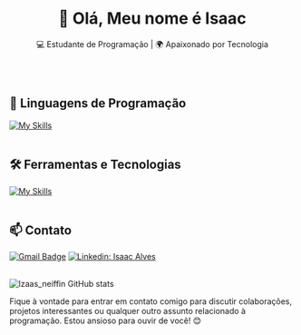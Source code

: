 <h1 align="center">👋 Olá, Meu nome é Isaac</h1>

<p align="center">
  💻 Estudante de Programação | 🌍 Apaixonado por Tecnologia
</p><br><br>


## 🚀 Linguagens de Programação
[![My Skills](https://skillicons.dev/icons?i=typescript,python,javascript,bash,css,ts)](https://skillicons.dev)<br><br>

## 🛠️ Ferramentas e Tecnologias
[![My Skills](https://skillicons.dev/icons?i=vscode,npm,postgres,react,bootstrap,git,github)](https://skillicons.dev)<br><br>

## 📫 Contato

[![Gmail Badge](https://img.shields.io/badge/-{isaacneiff254@gmail.com}-006bed?style=flat-square&logo=Gmail&logoColor=white&link=mailto:{isaacneiff254@gmail.com})](mailto:{isaacneiff254@gmail.com})
[![Linkedin: Isaac Alves](https://img.shields.io/badge/-ellendias-blue?style=flat-square&logo=Linkedin&logoColor=white&link=https://www.linkedin.com/in/isaac-gabriel-alves-lino-004067226/)](www.linkedin.com/in/isaac-gabriel-alves-lino-004067226)
 <br><br>


![Izaas_neiffin GitHub stats](https://github-readme-stats.vercel.app/api?username=Izaas_neiffin&show_icons=true&theme=radical)

Fique à vontade para entrar em contato comigo para discutir colaborações, projetos interessantes ou qualquer outro assunto relacionado à programação. Estou ansioso para ouvir de você! 😊 <br><br>
